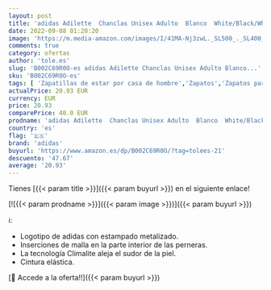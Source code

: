 ```yaml
---
layout: post
title: 'adidas Adilette  Chanclas Unisex Adulto  Blanco  White/Black/White   37 EU'
date: 2022-09-08 01:20:20
image: 'https://m.media-amazon.com/images/I/41MA-Nj3zwL._SL500_._SL400_.jpg'
comments: true
category: ofertas
author: 'tole.es'
slug: 'B002C69R0O-es adidas Adilette Chanclas Unisex Adulto Blanco...'
sku: 'B002C69R0O-es'
tags: [ 'Zapatillas de estar por casa de hombre','Zapatos','Zapatos para hombre','Zapatos y complementos','adidas','chanclas','🇪🇸', ]
actualPrice: 20.93 EUR
currency: EUR
price: 20.93
comparePrice: 40.0 EUR
prodname: 'adidas Adilette  Chanclas Unisex Adulto  Blanco  White/Black/White   37 EU'
country: 'es'
flag: '🇪🇸'
brand: 'adidas'
buyurl: 'https://www.amazon.es/dp/B002C69R0O/?tag=tolees-21'
descuento: '47.67'
average: '20.93'
---
```


Tienes [{{< param title >}}]({{< param buyurl >}}) en el siguiente enlace!

[![{{< param prodname >}}]({{< param image >}})]({{< param buyurl >}})

ℹ️:

- Logotipo de adidas con estampado metalizado.
- Inserciones de malla en la parte interior de las perneras.
- La tecnología Climalite aleja el sudor de la piel.
- Cintura elástica.

[🛒 Accede a la oferta!!]({{< param buyurl >}})
